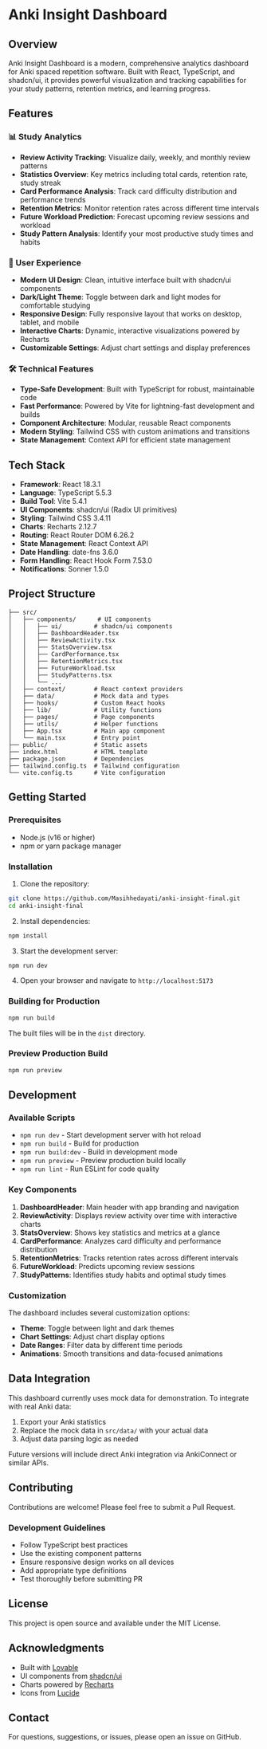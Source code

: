 # Anki Insight Dashboard

## Overview

Anki Insight Dashboard is a modern, comprehensive analytics dashboard for Anki spaced repetition software. Built with React, TypeScript, and shadcn/ui, it provides powerful visualization and tracking capabilities for your study patterns, retention metrics, and learning progress.

## Features

### 📊 Study Analytics
- **Review Activity Tracking**: Visualize daily, weekly, and monthly review patterns
- **Statistics Overview**: Key metrics including total cards, retention rate, study streak
- **Card Performance Analysis**: Track card difficulty distribution and performance trends
- **Retention Metrics**: Monitor retention rates across different time intervals
- **Future Workload Prediction**: Forecast upcoming review sessions and workload
- **Study Pattern Analysis**: Identify your most productive study times and habits

### 🎨 User Experience
- **Modern UI Design**: Clean, intuitive interface built with shadcn/ui components
- **Dark/Light Theme**: Toggle between dark and light modes for comfortable studying
- **Responsive Design**: Fully responsive layout that works on desktop, tablet, and mobile
- **Interactive Charts**: Dynamic, interactive visualizations powered by Recharts
- **Customizable Settings**: Adjust chart settings and display preferences

### 🛠 Technical Features
- **Type-Safe Development**: Built with TypeScript for robust, maintainable code
- **Fast Performance**: Powered by Vite for lightning-fast development and builds
- **Component Architecture**: Modular, reusable React components
- **Modern Styling**: Tailwind CSS with custom animations and transitions
- **State Management**: Context API for efficient state management

## Tech Stack

- **Framework**: React 18.3.1
- **Language**: TypeScript 5.5.3
- **Build Tool**: Vite 5.4.1
- **UI Components**: shadcn/ui (Radix UI primitives)
- **Styling**: Tailwind CSS 3.4.11
- **Charts**: Recharts 2.12.7
- **Routing**: React Router DOM 6.26.2
- **State Management**: React Context API
- **Date Handling**: date-fns 3.6.0
- **Form Handling**: React Hook Form 7.53.0
- **Notifications**: Sonner 1.5.0

## Project Structure

```
├── src/
│   ├── components/      # UI components
│   │   ├── ui/         # shadcn/ui components
│   │   ├── DashboardHeader.tsx
│   │   ├── ReviewActivity.tsx
│   │   ├── StatsOverview.tsx
│   │   ├── CardPerformance.tsx
│   │   ├── RetentionMetrics.tsx
│   │   ├── FutureWorkload.tsx
│   │   ├── StudyPatterns.tsx
│   │   └── ...
│   ├── context/        # React context providers
│   ├── data/           # Mock data and types
│   ├── hooks/          # Custom React hooks
│   ├── lib/            # Utility functions
│   ├── pages/          # Page components
│   ├── utils/          # Helper functions
│   ├── App.tsx         # Main app component
│   └── main.tsx        # Entry point
├── public/             # Static assets
├── index.html          # HTML template
├── package.json        # Dependencies
├── tailwind.config.ts  # Tailwind configuration
└── vite.config.ts      # Vite configuration
```

## Getting Started

### Prerequisites

- Node.js (v16 or higher)
- npm or yarn package manager

### Installation

1. Clone the repository:
```bash
git clone https://github.com/Masihhedayati/anki-insight-final.git
cd anki-insight-final
```

2. Install dependencies:
```bash
npm install
```

3. Start the development server:
```bash
npm run dev
```

4. Open your browser and navigate to `http://localhost:5173`

### Building for Production

```bash
npm run build
```

The built files will be in the `dist` directory.

### Preview Production Build

```bash
npm run preview
```

## Development

### Available Scripts

- `npm run dev` - Start development server with hot reload
- `npm run build` - Build for production
- `npm run build:dev` - Build in development mode
- `npm run preview` - Preview production build locally
- `npm run lint` - Run ESLint for code quality

### Key Components

1. **DashboardHeader**: Main header with app branding and navigation
2. **ReviewActivity**: Displays review activity over time with interactive charts
3. **StatsOverview**: Shows key statistics and metrics at a glance
4. **CardPerformance**: Analyzes card difficulty and performance distribution
5. **RetentionMetrics**: Tracks retention rates across different intervals
6. **FutureWorkload**: Predicts upcoming review sessions
7. **StudyPatterns**: Identifies study habits and optimal study times

### Customization

The dashboard includes several customization options:

- **Theme**: Toggle between light and dark themes
- **Chart Settings**: Adjust chart display options
- **Date Ranges**: Filter data by different time periods
- **Animations**: Smooth transitions and data-focused animations

## Data Integration

This dashboard currently uses mock data for demonstration. To integrate with real Anki data:

1. Export your Anki statistics
2. Replace the mock data in `src/data/` with your actual data
3. Adjust data parsing logic as needed

Future versions will include direct Anki integration via AnkiConnect or similar APIs.

## Contributing

Contributions are welcome! Please feel free to submit a Pull Request.

### Development Guidelines

- Follow TypeScript best practices
- Use the existing component patterns
- Ensure responsive design works on all devices
- Add appropriate type definitions
- Test thoroughly before submitting PR

## License

This project is open source and available under the MIT License.

## Acknowledgments

- Built with [Lovable](https://lovable.dev)
- UI components from [shadcn/ui](https://ui.shadcn.com)
- Charts powered by [Recharts](https://recharts.org)
- Icons from [Lucide](https://lucide.dev)

## Contact

For questions, suggestions, or issues, please open an issue on GitHub.